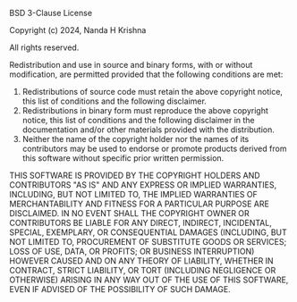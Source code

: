 BSD 3-Clause License

Copyright (c) 2024, Nanda H Krishna

All rights reserved.

Redistribution and use in source and binary forms, with or without modification,
are permitted provided that the following conditions are met:

1. Redistributions of source code must retain the above copyright notice,
    this list of conditions and the following disclaimer.
2. Redistributions in binary form must reproduce the above copyright notice,
    this list of conditions and the following disclaimer in the documentation
    and/or other materials provided with the distribution.
3. Neither the name of the copyright holder nor the names of its contributors
    may be used to endorse or promote products derived from this software
    without specific prior written permission.

THIS SOFTWARE IS PROVIDED BY THE COPYRIGHT HOLDERS AND CONTRIBUTORS
"AS IS" AND ANY EXPRESS OR IMPLIED WARRANTIES, INCLUDING, BUT NOT
LIMITED TO, THE IMPLIED WARRANTIES OF MERCHANTABILITY AND FITNESS FOR
A PARTICULAR PURPOSE ARE DISCLAIMED. IN NO EVENT SHALL THE COPYRIGHT OWNER OR
CONTRIBUTORS BE LIABLE FOR ANY DIRECT, INDIRECT, INCIDENTAL, SPECIAL,
EXEMPLARY, OR CONSEQUENTIAL DAMAGES (INCLUDING, BUT NOT LIMITED TO,
PROCUREMENT OF SUBSTITUTE GOODS OR SERVICES; LOSS OF USE, DATA, OR
PROFITS; OR BUSINESS INTERRUPTION) HOWEVER CAUSED AND ON ANY THEORY OF
LIABILITY, WHETHER IN CONTRACT, STRICT LIABILITY, OR TORT (INCLUDING
NEGLIGENCE OR OTHERWISE) ARISING IN ANY WAY OUT OF THE USE OF THIS
SOFTWARE, EVEN IF ADVISED OF THE POSSIBILITY OF SUCH DAMAGE.
